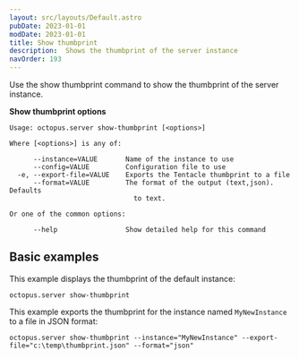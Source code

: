 ```yaml
---
layout: src/layouts/Default.astro
pubDate: 2023-01-01
modDate: 2023-01-01
title: Show thumbprint
description:  Shows the thumbprint of the server instance
navOrder: 193
---
```


Use the show thumbprint command to show the thumbprint of the server instance.

**Show thumbprint options**

```text
Usage: octopus.server show-thumbprint [<options>]

Where [<options>] is any of:

      --instance=VALUE       Name of the instance to use
      --config=VALUE         Configuration file to use
  -e, --export-file=VALUE    Exports the Tentacle thumbprint to a file
      --format=VALUE         The format of the output (text,json). Defaults
                               to text.

Or one of the common options:

      --help                 Show detailed help for this command
```

## Basic examples

This example displays the thumbprint of the default instance:

```
octopus.server show-thumbprint
```

This example exports the thumbprint for the instance named `MyNewInstance` to a file in JSON format:

```
octopus.server show-thumbprint --instance="MyNewInstance" --export-file="c:\temp\thumbprint.json" --format="json"
```
